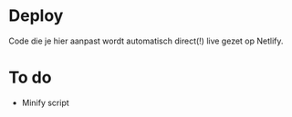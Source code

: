 # Deploy
Code die je hier aanpast wordt automatisch direct(!) live gezet op Netlify.

# To do
- Minify script
